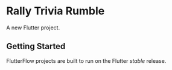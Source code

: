 # Rally Trivia Rumble

A new Flutter project.

## Getting Started

FlutterFlow projects are built to run on the Flutter _stable_ release.
